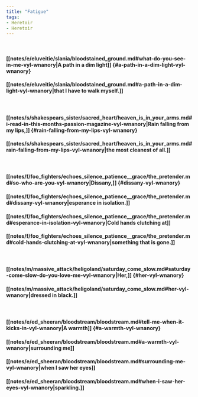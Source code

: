 ```yaml
---
title: "Fatigue"
tags:
- Heretoir
- Heretoir
---
```

&nbsp;
#### [[notes/e/eluveitie/slania/bloodstained_ground.md#what-do-you-see-in-me-vyl-wnanory|A path in a dim light]] {#a-path-in-a-dim-light-vyl-wnanory}
#### [[notes/e/eluveitie/slania/bloodstained_ground.md#a-path-in-a-dim-light-vyl-wnanory|that I have to walk myself.]]
&nbsp;
#### [[notes/s/shakespears_sister/sacred_heart/heaven_is_in_your_arms.md#i-read-in-this-months-passion-magazine-vyl-wnanory|Rain falling from my lips,]] {#rain-falling-from-my-lips-vyl-wnanory}
#### [[notes/s/shakespears_sister/sacred_heart/heaven_is_in_your_arms.md#rain-falling-from-my-lips-vyl-wnanory|the most cleanest of all.]]
&nbsp;
#### [[notes/f/foo_fighters/echoes_silence_patience__grace/the_pretender.md#so-who-are-you-vyl-wnanory|Dissany,]] {#dissany-vyl-wnanory}
#### [[notes/f/foo_fighters/echoes_silence_patience__grace/the_pretender.md#dissany-vyl-wnanory|esperance in isolation.]]
#### [[notes/f/foo_fighters/echoes_silence_patience__grace/the_pretender.md#esperance-in-isolation-vyl-wnanory|Cold hands clutching at]]
#### [[notes/f/foo_fighters/echoes_silence_patience__grace/the_pretender.md#cold-hands-clutching-at-vyl-wnanory|something that is gone.]]
&nbsp;
#### [[notes/m/massive_attack/heligoland/saturday_come_slow.md#saturday-come-slow-do-you-love-me-vyl-wnanory|Her,]] {#her-vyl-wnanory}
#### [[notes/m/massive_attack/heligoland/saturday_come_slow.md#her-vyl-wnanory|dressed in black.]]
&nbsp;
#### [[notes/e/ed_sheeran/bloodstream/bloodstream.md#tell-me-when-it-kicks-in-vyl-wnanory|A warmth]] {#a-warmth-vyl-wnanory}
#### [[notes/e/ed_sheeran/bloodstream/bloodstream.md#a-warmth-vyl-wnanory|surrounding me]]
#### [[notes/e/ed_sheeran/bloodstream/bloodstream.md#surrounding-me-vyl-wnanory|when I saw her eyes]]
#### [[notes/e/ed_sheeran/bloodstream/bloodstream.md#when-i-saw-her-eyes-vyl-wnanory|sparkling.]]
